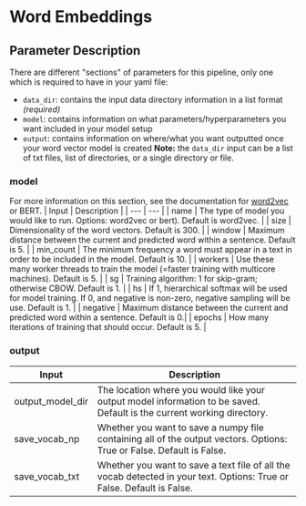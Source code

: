 # Word Embeddings
## Parameter Description
There are different "sections" of parameters for this pipeline, only one which is required to have in your yaml file: 
- `data_dir`: contains the input data directory information in a list format *(required)*
- `model`: contains information on what parameters/hyperparameters you want included in your model setup
- `output`: contains information on where/what you want outputted once your word vector model is created
**Note:** the `data_dir` input can be a list of txt files, list of directories, or a single directory or file.

### model
For more information on this section, see the documentation for [word2vec](https://radimrehurek.com/gensim/models/word2vec.html) or BERT.
| Input | Description |
| --- | --- |
| name | The type of model you would like to run. Options: word2vec or bert). Default is word2vec. |
| size | Dimensionality of the word vectors. Default is 300. |
| window | Maximum distance between the current and predicted word within a sentence. Default is 5. |
| min_count | The minimum frequency a word must appear in a text in order to be included in the model. Default is 10. |
| workers | Use these many worker threads to train the model (=faster training with multicore machines). Default is 5. |
| sg | Training algorithm: 1 for skip-gram; otherwise CBOW. Default is 1. |
| hs | If 1, hierarchical softmax will be used for model training. If 0, and negative is non-zero, negative sampling will be use. Default is 1. |
| negative | Maximum distance between the current and predicted word within a sentence. Default is 0.|
| epochs | How many iterations of training that should occur. Default is 5. |

### output
| Input | Description |
| --- | --- |
| output_model_dir | The location where you would like your output model information to be saved. Default is the current working directory. |
| save_vocab_np | Whether you want to save a numpy file containing all of the output vectors. Options: True or False. Default is False. |
| save_vocab_txt| Whether you want to save a text file of all the vocab detected in your text. Options: True or False. Default is False.  |

